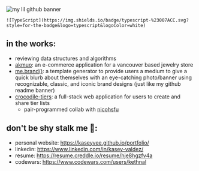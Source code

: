 <!--
**kaseyvee/kaseyvee** is a ✨ _special_ ✨ repository because its `README.md` (this file) appears on your GitHub profile.

Here are some ideas to get you started:

- 🔭 I’m currently working on ...
- 🌱 I’m currently learning ...
- 👯 I’m looking to collaborate on ...
- 🤔 I’m looking for help with ...
- 💬 Ask me about ...
- 📫 How to reach me: ...
- 😄 Pronouns: ...
- ⚡ Fun fact: ...
-->

![my lil github banner](https://i.imgur.com/QMUUOIs.png)

	![TypeScript](https://img.shields.io/badge/typescript-%23007ACC.svg?style=for-the-badge&logo=typescript&logoColor=white)

## in the works:

- reviewing data structures and algorithms
- [akmuo](https://github.com/kaseyvee/akmuo): an e-commerce application for a vancouver based jewelry store
- [me.brand()](https://github.com/kaseyvee/me-brand): a template generator to provide users a medium to give a quick blurb about themselves with an eye-catching photo/banner using recognizable, classic, and iconic brand designs (just like my github readme banner)
- [crocodile-tiers](https://github.com/kaseyvee/crocodile-tiers): a full-stack web application for users to create and share tier lists
  - pair-programmed collab with [nicohsfu](https://github.com/nicohsfu)

## don't be shy stalk me 🌝:

- personal website: https://kaseyvee.github.io/portfolio/
- linkedin: https://www.linkedin.com/in/kasey-valdez/
- resume: https://resume.creddle.io/resume/hje8hgzfv4a
- codewars: https://www.codewars.com/users/kethnal

